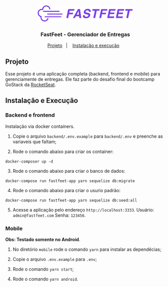 <h1 align="center">
  <img alt="Fastfeet" title="Fastfeet" src=".github/logo.png" width="300px" />
</h1>

<h3 align="center">
  FastFeet - Gerenciador de Entregas
</h3>

<p align="center">
  <a href="#projeto">Projeto</a>&nbsp;&nbsp;&nbsp;|&nbsp;&nbsp;&nbsp;
  <a href="#instalação-e-execução">Instalação e execução</a>&nbsp;&nbsp;&nbsp;
</p>

## Projeto

Esse projeto é uma aplicação completa (backend, frontend e mobile) para gerenciamente de entregas.
Ele faz parte do desafio final do bootcamp GoStack da <a href="https://rocketseat.com.br/" target="_blank">RocketSeat</a>.

## Instalação e Execução

### Backend e frontend

Instalação via docker containers.

1. Copie o arquivo `backend/.env.example` para `backend/.env` e preenche as variaveis que faltam;

2. Rode o comando abaixo para criar os container: 
 ```
 docker-composer up -d
 ```
3. Rode o comando abaixo para criar o banco de dados:
```
docker-compose run fastfeet-app yarn sequelize db:migrate
```
4. Rode o comando abaixo para criar o usurio padrão:
```
docker-compose run fastfeet-app yarn sequelize db:seed:all
``` 
5. Acesse a aplicação pelo endereço `http://localhost:3333`. Usuário: `admin@fastfeet.com` Senha: `123456`.

### Mobile

**Obs: Testado somente no Android**.

1. No diretório `mobile` rode o comando `yarn` para instalar as dependêcias;

2. Copie o arquivo `.env.example` para `.env`;

2. Rode o comando `yarn start`;

3. Rode o comando `yarn android`.
